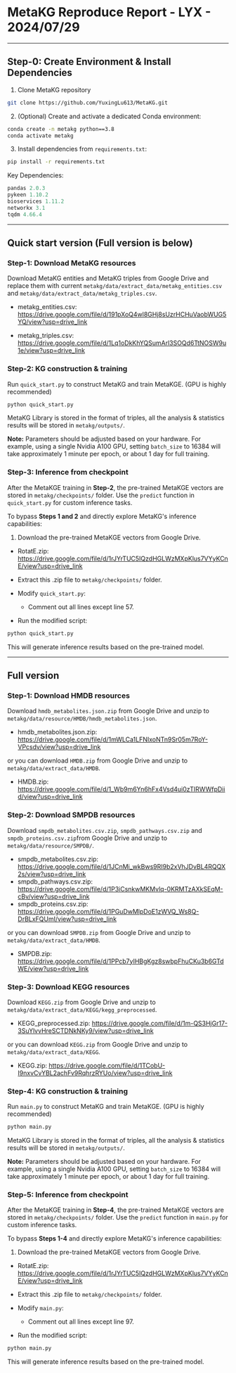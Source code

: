 # MetaKG Reproduce Report - LYX - 2024/07/29

---

## Step-0: Create Environment & Install Dependencies

1. Clone MetaKG repository

```bash
git clone https://github.com/YuxingLu613/MetaKG.git
```

2. (Optional) Create and activate a dedicated Conda environment:

```bash
conda create -n metakg python==3.8
conda activate metakg
```

3. Install dependencies from `requirements.txt`:

```bash
pip install -r requirements.txt
```

Key Dependencies:

```python
pandas 2.0.3
pykeen 1.10.2
bioservices 1.11.2
networkx 3.1
tqdm 4.66.4
```

---



## Quick start version (Full version is below)

### Step-1: Download MetaKG resources

Download MetaKG entities and MetaKG triples from Google Drive and replace them with current `metakg/data/extract_data/metakg_entities.csv` and `metakg/data/extract_data/metakg_triples.csv`.

- metakg_entities.csv: https://drive.google.com/file/d/191pXoQ4wl8GHj8sUzrHCHuVaobWUG5YQ/view?usp=drive_link

- metakg_triples.csv: https://drive.google.com/file/d/1Lq1oDkKhYQSumArl3SOQd6TtNOSW9u1e/view?usp=drive_link



### Step-2: KG construction & training

Run `quick_start.py` to construct MetaKG and train MetaKGE. (GPU is highly recommended)
```bash
python quick_start.py
```
MetaKG Library is stored in the format of triples, all the analysis & statistics results will be stored in `metakg/outputs/`.

**Note:** Parameters should be adjusted based on your hardware. For example, using a single Nvidia A100 GPU, setting `batch_size` to 16384 will take approximately 1 minute per epoch, or about 1 day for full training.



### Step-3: Inference from checkpoint

After the MetaKGE training in **Step-2**, the pre-trained MetaKGE vectors are stored in `metakg/checkpoints/` folder. Use the `predict` function in `quick_start.py` for custom inference tasks.



To bypass **Steps 1 and 2** and directly explore MetaKG's inference capabilities:

1. Download the pre-trained MetaKGE vectors from Google Drive. 

- RotatE.zip: https://drive.google.com/file/d/1rJYrTUC5IQzdHGLWzMXpKlus7VYyKCnE/view?usp=drive_link

- Extract this .zip file to `metakg/checkpoints/` folder.

- Modify `quick_start.py`: 
  - Comment out all lines except line 57.
- Run the modified script:

```bash
python quick_start.py
```

This will generate inference results based on the pre-trained model.

---


## Full version

### Step-1: Download HMDB resources

Download `hmdb_metabolites.json.zip` from Google Drive and unzip to `metakg/data/resource/HMDB/hmdb_metabolites.json`.

- hmdb_metabolites.json.zip: https://drive.google.com/file/d/1mWLCa1LFNIxoNTn9Sr05m7RoY-VPcsdv/view?usp=drive_link

or you can download `HMDB.zip` from Google Drive and unzip to `metakg/data/extract_data/HMDB`.

- HMDB.zip: https://drive.google.com/file/d/1_Wb9m6Yn6hFx4Vsd4ui0zTIRWWfpDiid/view?usp=drive_link

### Step-2: Download SMPDB resources

Download `smpdb_metabolites.csv.zip`, `smpdb_pathways.csv.zip`  and `smpdb_proteins.csv.zip`from Google Drive and unzip to `metakg/data/resource/SMPDB/`.

- smpdb_metabolites.csv.zip: https://drive.google.com/file/d/1JCnMi_wkBws9RI9b2xVhJDvBL4RQQX2s/view?usp=drive_link
- smpdb_pathways.csv.zip: https://drive.google.com/file/d/1P3iCsnkwMKMvlq-0KRMTzAXkSEqM-cBv/view?usp=drive_link
- smpdb_proteins.csv.zip: https://drive.google.com/file/d/1PGuDwMlpDoE1zWVQ_Ws8Q-DrBLxFQUmI/view?usp=drive_link

or you can download `SMPDB.zip` from Google Drive and unzip to `metakg/data/extract_data/HMDB`.

- SMPDB.zip: https://drive.google.com/file/d/1PPcb7yIHBgKgz8swbpFhuCKu3b6GTdWE/view?usp=drive_link

### Step-3: Download KEGG resources

Download `KEGG.zip` from Google Drive and unzip to `metakg/data/extract_data/KEGG/kegg_preprocessed`.

- KEGG_preprocessed.zip: https://drive.google.com/file/d/1m-QS3HjGr17-3SuYlvvHreSCTDNkNKy9/view?usp=drive_link

or you can download `KEGG.zip` from Google Drive and unzip to `metakg/data/extract_data/KEGG`.

- KEGG.zip: https://drive.google.com/file/d/1TCobU-I9nxvCvYBL2achFv9RqhrzRYUo/view?usp=drive_link

### Step-4: KG construction & training

Run `main.py` to construct MetaKG and train MetaKGE. (GPU is highly recommended)

```bash
python main.py
```

MetaKG Library is stored in the format of triples, all the analysis & statistics results will be stored in `metakg/outputs/`.

**Note:** Parameters should be adjusted based on your hardware. For example, using a single Nvidia A100 GPU, setting `batch_size` to 16384 will take approximately 1 minute per epoch, or about 1 day for full training.

### Step-5: Inference from checkpoint

After the MetaKGE training in **Step-4**, the pre-trained MetaKGE vectors are stored in `metakg/checkpoints/` folder. Use the `predict` function in `main.py` for custom inference tasks.



To bypass **Steps 1-4** and directly explore MetaKG's inference capabilities:

1. Download the pre-trained MetaKGE vectors from Google Drive. 

- RotatE.zip: https://drive.google.com/file/d/1rJYrTUC5IQzdHGLWzMXpKlus7VYyKCnE/view?usp=drive_link

- Extract this .zip file to `metakg/checkpoints/` folder.

- Modify `main.py`: 
  - Comment out all lines except line 97.
- Run the modified script:

```bash
python main.py
```

This will generate inference results based on the pre-trained model.

